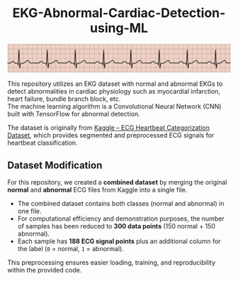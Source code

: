 <h1 align="center">EKG-Abnormal-Cardiac-Detection-using-ML</h1>

![Sample EKG Signal](NormalECG.png)

This repository utilizes an EKG dataset with normal and abnormal EKGs to detect abnormalities in cardiac physiology such as myocardial infarction, heart failure, bundle branch block, etc.  
The machine learning algorithm is a Convolutional Neural Network (CNN) built with TensorFlow for abnormal detection.  

The dataset is originally from [Kaggle – ECG Heartbeat Categorization Dataset](https://www.kaggle.com/datasets/shayanfazeli/heartbeat/data), which provides segmented and preprocessed ECG signals for heartbeat classification.  

## Dataset Modification  
For this repository, we created a **combined dataset** by merging the original **normal** and **abnormal** ECG files from Kaggle into a single file.  
- The combined dataset contains both classes (normal and abnormal) in one file.  
- For computational efficiency and demonstration purposes, the number of samples has been reduced to **300 data points** (150 normal + 150 abnormal).  
- Each sample has **188 ECG signal points** plus an additional column for the label (`0` = normal, `1` = abnormal).  

This preprocessing ensures easier loading, training, and reproducibility within the provided code.  
